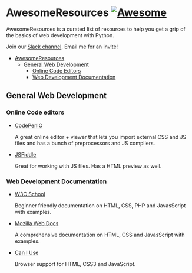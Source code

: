 # AwesomeResources [![Awesome](https://cdn.rawgit.com/sindresorhus/awesome/d7305f38d29fed78fa85652e3a63e154dd8e8829/media/badge.svg)](https://github.com/sindresorhus/awesome)

AwesomeResources is a curated list of resources to help you get a grip of the basics of web development with Python.

Join our [Slack channel](https://smartninjaworkspace.slack.com). Email me for an invite!

- [AwesomeResources](#awesome-resources)
  - [General Web Development](#web-development)
    - [Online Code Editors](#html-easy)
    - [Web Development Documentation](#web-development-documentation)

## General Web Development

### Online Code editors

* [CodePenIO](https://codepen.io)

  A great online editor + viewer that lets you import external CSS and JS files and has a bunch of preprocessors and JS compilers.

* [JSFiddle](https://jsfiddle.net/)

  Great for working with JS files. Has a HTML preview as well.

### Web Development Documentation

* [W3C School](https://www.w3schools.com/)

  Beginner friendly documentation on HTML, CSS, PHP and JavasScript with examples.

* [Mozilla Web Docs](https://developer.mozilla.org/en-US/)

  A comprehensive documentation on HTML, CSS and JavasScript with examples.

* [Can I Use](http://caniuse.com/)

  Browser support for HTML, CSS3 and JavaScript.
